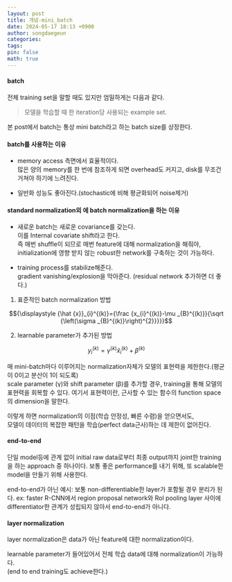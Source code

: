 ```yaml
---
layout: post
title: 개념-mini_batch
date: 2024-05-17 18:13 +0900
author: songdaegeun
categories:
tags:
pin: false
math: true
---
```


#### batch
전체 training set을 말할 때도 있지만 엄밀하게는 다음과 같다.

> 모델을 학습할 때 한 iteration당 사용되는 example set.

본 post에서 batch는 통상 mini batch라고 하는 batch size를 상정한다.

#### batch를 사용하는 이유

- memory access 측면에서 효율적이다.  
많은 양의 memory를 한 번에 참조하게 되면 overhead도 커지고, disk를 무조건 거쳐야 하기에 느려진다.  

- 일반화 성능도 좋아진다.(stochastic에 비해 평균화되어 noise제거)

#### standard normalization외 에 batch normalization을 하는 이유

- 새로운 batch는 새로운 covariance를 갖는다.  
이를 Internal covariate shift라고 한다.  
즉 매번 shuffle이 되므로 매번 feature에 대해 normalization을 해줘야, initialization에 영향 받지 않는 robust한 network를 구축하는 것이 가능하다.  

- training process를 stabilize해준다.  
gradient vanishing/explosion을 막아준다. (residual network 추가하면 더 좋다.)  

1. 표준적인 batch normalization 방법  

$${\displaystyle {\hat {x}}_{i}^{(k)}={\frac {x_{i}^{(k)}-\mu _{B}^{(k)}}{\sqrt {\left(\sigma _{B}^{(k)}\right)^{2}}}}}$$

2. learnable parameter가 추가된 방법  

$${\displaystyle y_{i}^{(k)}=\gamma ^{(k)}{\hat {x}}_{i}^{(k)}+\beta ^{(k)}}$$

매 mini-batch마다 이루어지는 normalization자체가 모델의 표현력을 제한한다.(평균이 0이고 분산이 1이 되도록)  
scale parameter (γ)와 shift parameter (β)를 추가할 경우, training을 통해 모델의 표현력을 회복할 수 있다.
여기서 표현력이란, 근사할 수 있는 함수의 function space의 dimension을 말한다.  

이렇게 하면 normalization의 이점(학습 안정성, 빠른 수렴)을 얻으면서도,  
모델이 데이터의 복잡한 패턴을 학습(perfect data근사)하는 데 제한이 없어진다.

#### end-to-end

단일 model등에 관계 없이 initial raw data로부터 최종 output까지 joint한 training을 하는 approach 중 하나이다.
보통 좋은 performance를 내기 위해, 또 scalable한 model을 만들기 위해 사용한다.

end-to-end가 아닌 예시:
보통 non-differentiable한 layer가 포함될 경우 분리가 된다.
ex: faster R-CNN에서 region proposal network와 RoI pooling layer 사이에 differentiator한 관계가 성립되지 않아서 end-to-end가 아니다.

#### layer normalization

layer normalization은 data가 아닌 feature에 대한 normalization이다.

learnable parameter가 들어있어서 전체 학습 data에 대해 normalization이 가능하다.\
(end to end training도 achieve한다.)